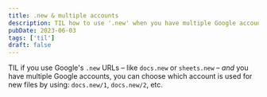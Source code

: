 ```yaml
---
title: .new & multiple accounts
description: TIL how to use '.new' when you have multiple Google accounts
pubDate: 2023-06-03
tags: ['til']
draft: false
---
```


TIL if you use Google's `.new` URLs – like `docs.new` or `sheets.new` – *and* you have multiple Google accounts, you can choose which account is used for new files by using: `docs.new/1`, `docs.new/2`, etc.
